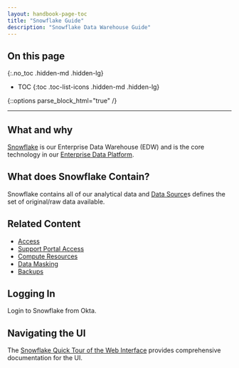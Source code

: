 ```yaml
---
layout: handbook-page-toc
title: "Snowflake Guide"
description: "Snowflake Data Warehouse Guide"
---
```


## On this page
{:.no_toc .hidden-md .hidden-lg}

- TOC
{:toc .toc-list-icons .hidden-md .hidden-lg}

{::options parse_block_html="true" /}

---

## What and why

[Snowflake](https://www.snowflake.com/) is our Enterprise Data Warehouse (EDW) and is the core technology in our [Enterprise Data Platform](https://about.gitlab.com/handbook/business-technology/data-team/platform/#our-data-stack).

## What does Snowflake Contain?

Snowflake contains all of our analytical data and [Data Source](https://about.gitlab.com/handbook/business-technology/data-team/platform/#data-sources)s defines the set of original/raw data available.

## Related Content

* [Access](https://about.gitlab.com/handbook/business-technology/data-team/platform/#warehouse-access)
* [Support Portal Access](https://about.gitlab.com/handbook/business-technology/data-team/platform/#data-warehouse)
* [Compute Resources](https://about.gitlab.com/handbook/business-technology/data-team/platform/#compute-resources)
* [Data Masking](https://about.gitlab.com/handbook/business-technology/data-team/platform/#data-masking)
* [Backups](https://about.gitlab.com/handbook/business-technology/data-team/platform/#backups)

## Logging In

Login to Snowflake from Okta.


## Navigating the UI

The [Snowflake Quick Tour of the Web Interface](https://docs.snowflake.com/en/user-guide/snowflake-manager.html) provides comprehensive documentation for the UI.

